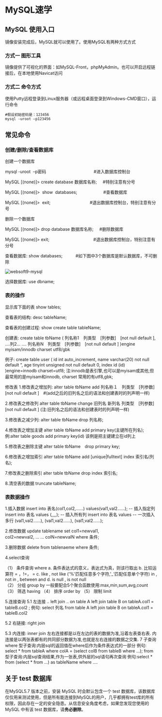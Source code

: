 # MySQL速学

## MySQL 使用入口

镜像安装完成后，MySQL就可以使用了。使用MySQL有两种方式方式

### 方式一 图形工具

镜像提供了可视化的界面：如MySQL-Front，phpMyAdmin。也可以开启远程链接后，在本地使用Navicat访问

### 方式二 命令方式

使用Putty远程登录到Linux服务器（或远程桌面登录到Windows-CMD窗口），运行命令

~~~
#假设初始密码是：123456
mysql -uroot –p123456
~~~

## 常见命令

### 创建/删除/查看数据库

创建一个数据库

mysql -uroot  –p密码                                        #进入数据库控制台

MySQL [(none)]> create database 数据库名称;     #特别注意有分号

MySQL [(none)]>  show  databases;                      #查看数据库

MySQL [(none)]>  exit;                                 #退出数据库控制台，特别注意有分号

删除一个数据库

MySQL [(none)]> drop database 数据库名称;     #删除数据库

MySQL [(none)]> exit;                                     #退出数据库控制台，特别注意有分号

查看数据库: show databases;           #如下图中3个数据库是默认数据库，不可删除

![websoft9-mysql](http://libs.websoft9.com/Websoft9/DocsPicture/zh/mysql/mysql_databases_default.png)

选择数据库: use dbname;

### 表的操作

显示库下面的表
show tables;

查看表的结构:
desc tableName;

查看表的创建过程:
show create table tableName;

创建表:
create table tbName ( 列名称1　列类型　[列参数]　[not null default ], ….列2… …. 列名称N　列类型　[列参数]　[not null default ] )engine myisam/innodb charset utf8/gbk

例子:
create table user ( id int auto_increment, name varchar(20) not null default ”, age tinyint unsigned not null default 0, index id (id) )engine=innodb charset=utf8;
注:innodb是表引擎,也可以是myisam或其他,但最常用的是myisam和innodb,
charset 常用的有utf8,gbk;

修改表
1.修改表之增加列:
alter table tbName add 列名称１　列类型　[列参数]　[not null default ]　#(add之后的旧列名之后的语法和创建表时的列声明一样)

2.修改表之修改列
alter table tbName change 旧列名 新列名 列类型　[列参数]　[not null default ]
(注:旧列名之后的语法和创建表时的列声明一样)

3.修改表之减少列:
alter table tbName drop 列名称;

4.修改表之增加主键
alter table tbName add primary key(主键所在列名);
例:alter table goods add primary key(id)
该例是把主键建立在id列上

5.修改表之删除主键
alter table tbName　drop primary key;

6.修改表之增加索引
alter table tbName add [unique|fulltext] index 索引名(列名);

7.修改表之删除索引
alter table tbName drop index 索引名;

8.清空表的数据
truncate tableName;

### 表数据操作

1.插入数据 
	insert into 表名(col1,col2,……) values(val1,val2……); -- 插入指定列
	insert into 表名 values (,,,,); -- 插入所有列
	insert into 表名 values	-- 一次插入多行 
	(val1,val2……),
	(val1,val2……),
	(val1,val2……);

2.修改数据
	update tablename 
	set 
	col1=newval1,  
	col2=newval2,
	...
	...
	colN=newvalN
	where 条件;

3.删除数据    delete from tablenaeme where 条件;

4.select查询

  （1）  条件查询   where  a. 条件表达式的意义，表达式为真，则该行取出
			   b.  比较运算符  = ，!=， =
                           c.  like , not like ('%'匹配任意多个字符,'_'匹配任意单个字符) 
				in , not in , between and
                           d. is null , is not null			
  （2）  分组       group by 
			一般要配合5个聚合函数使用:max,min,sum,avg,count
  （3）  筛选       having
  （4）  排序       order by
  （5）  限制       limit

5.连接查询
5.1 左连接
	.. left join .. on
	table A left join table B on tableA.col1 = tableB.col2 ; 
  例句:
  select 列名 from table A left join table B on tableA.col1 = tableB.col2

5.2 右链接: right join

5.3 内连接: inner join 左右连接都是以在左边的表的数据为准,沿着左表查右表. 内连接是以两张表都有的共同部分数据为准,也就是左右连接的数据之交集. 7 子查询 where 型子查询:内层sql的返回值在where后作为条件表达式的一部分 例句: select * from tableA where colA = (select colB from tableB where ...); from 型子查询:内层sql查询结果,作为一张表,供外层的sql语句再次查询 例句:select * from (select * from ...) as tableName where ....

## 关于 test 数据库
在MySQL5.7 版本之前，安装 MySQL 时会默认包含一个 test 数据库，该数据库仅仅用来测试使用，但是所有能连接到MySQL的用户，几乎都拥有test库的所有权限，因此存在一定的安全隐患。从信息安全角度考虑，如果您发现您使用的 MySQL 中有该 test 数据库，请**务必删除**。